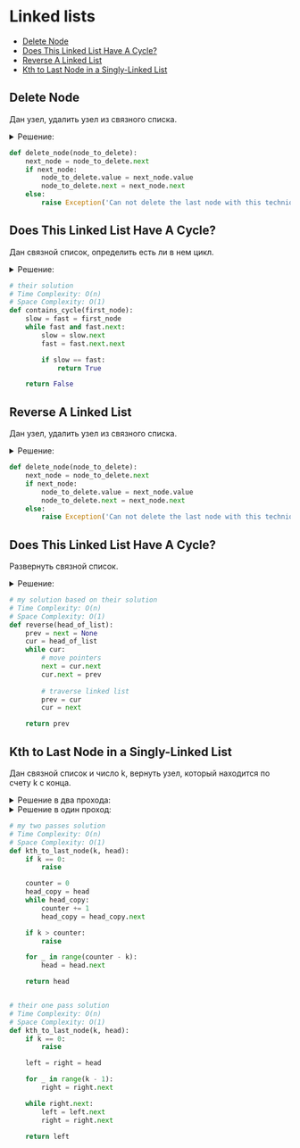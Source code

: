 # Linked lists
+ [Delete Node](#delete-node)
+ [Does This Linked List Have A Cycle?](#does-this-linked-list-have-a-cycle?)
+ [Reverse A Linked List](#reverse-a-linked-list)
+ [Kth to Last Node in a Singly-Linked List](#kth-to-last-node-in-a-singly-linked-list)


## Delete Node
Дан узел, удалить узел из связного списка.

<details><summary>Решение:</summary><blockquote>

<ol>
 <li>Удалить не выйдет, т.к. нет указателя на предыдущий относительного удаляемого узел.</li>
 <li>Можно удалить последующий за удаляемым узлом узел, предварительно скопировав значение след. узла в уздаляемый.</li>
 <li>Способ не позволяет удалить последний узел списка.</li>
</ol>

</blockquote></details>


```python
def delete_node(node_to_delete):
    next_node = node_to_delete.next
    if next_node:
        node_to_delete.value = next_node.value
        node_to_delete.next = next_node.next
    else:
        raise Exception('Can not delete the last node with this technique')

```


## Does This Linked List Have A Cycle?
Дан связной список, определить есть ли в нем цикл.

<details><summary>Решение:</summary><blockquote>

<ol>
 <li>Используем два указателя, изначльно оба на голове списка.</li>
 <li>На каждой итерации переставляем медленный указатель на один узел, быстрый указатель на два узла.</li>
 <li>Если указатели встретились, то в списке есть цикл, иначе цикла нет.</li>
</ol>

</blockquote></details>


```python
# their solution
# Time Complexity: O(n)
# Space Complexity: O(1)
def contains_cycle(first_node):
    slow = fast = first_node
    while fast and fast.next:
        slow = slow.next
        fast = fast.next.next

        if slow == fast:
            return True

    return False

```


## Reverse A Linked List
Дан узел, удалить узел из связного списка.

<details><summary>Решение:</summary><blockquote>

<ol>
 <li>Удалить не выйдет, т.к. нет указателя на предыдущий относительного удаляемого узел.</li>
 <li>Можно удалить последующий за удаляемым узлом узел, предварительно скопировав значение след. узла в уздаляемый.</li>
 <li>Способ не позволяет удалить последний узел списка.</li>
</ol>

</blockquote></details>


```python
def delete_node(node_to_delete):
    next_node = node_to_delete.next
    if next_node:
        node_to_delete.value = next_node.value
        node_to_delete.next = next_node.next
    else:
        raise Exception('Can not delete the last node with this technique')

```


## Does This Linked List Have A Cycle?
Развернуть связной список.

<details><summary>Решение:</summary><blockquote>

<ol>
 <li>Итерируем список.</li>
 <li>На каждой итерации сохраняем указатель на следующий, для перехода на него в конце итерации.</li>
 <li>Перезаписвываем указатель со следующего на прошедший.</li>
 <li>Проходим к след. узлу.</li>
 <li>Вернуть прошедший.</li>
</ol>

</blockquote></details>


```python
# my solution based on their solution
# Time Complexity: O(n)
# Space Complexity: O(1)
def reverse(head_of_list):
    prev = next = None
    cur = head_of_list
    while cur:
        # move pointers
        next = cur.next
        cur.next = prev
        
        # traverse linked list
        prev = cur
        cur = next

    return prev

```


## Kth to Last Node in a Singly-Linked List
Дан связной список и число k, вернуть узел, который находится по счету k с конца.

<details><summary>Решение в два прохода:</summary><blockquote>

<ol>
 <li>За первый проход дойти до конца и узнать длину списка.</li>
 <li>Вторым проходом мы будем знать где нужно остановиться: длина списка - k.</li>
</ol>

</blockquote></details>

<details><summary>Решение в один проход:</summary><blockquote>

<ol>
 <li>Нам необходимо создать "палку" на связном списке, где в начале палки левый указатель на голове, а правый указатель стоит на узле k - 1.</li>
 <li>Сдвинуть эту палку, чтобы правый указатель стоял на конце списка, а левый указатель указатель как раз будет стоять на нужном нам узле.</li>
 <li>Вернуть узел, который находится под левым указателем.</li>
</ol>

</blockquote></details>

```python
# my two passes solution
# Time Complexity: O(n)
# Space Complexity: O(1)
def kth_to_last_node(k, head):
    if k == 0:
        raise

    counter = 0
    head_copy = head
    while head_copy:
        counter += 1
        head_copy = head_copy.next

    if k > counter:
        raise

    for _ in range(counter - k):
        head = head.next

    return head


# their one pass solution
# Time Complexity: O(n)
# Space Complexity: O(1)
def kth_to_last_node(k, head):
    if k == 0:
        raise

    left = right = head

    for _ in range(k - 1):
        right = right.next

    while right.next:
        left = left.next
        right = right.next

    return left

```
